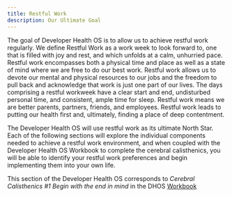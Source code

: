 ```yaml
---
title: Restful Work
description: Our Ultimate Goal
---
```


The goal of Developer Health OS is to allow us to achieve restful work regularly. We define Restful Work as a work week to look forward to, one that is filled with joy and rest, and which unfolds at a calm, unhurried pace. Restful work encompasses both a physical time and place as well as a state of mind where we are free to do our best work. Restful work allows us to devote our mental and physical resources to our jobs and the freedom to pull back and acknowledge that work is just one part of our lives. The days comprising a restful workweek have a clear start and end, undisturbed personal time, and consistent, ample time for sleep. Restful work means we are better parents, partners, friends, and employees. Restful work leads to putting our health first and, ultimately, finding a place of deep contentment.

The Developer Health OS will use restful work as its ultimate North Star. Each of the following sections will explore the individual components needed to achieve a restful work environment, and when coupled with the Developer Health OS Workbook to complete the cerebral calisthenics, you will be able to identify your restful work preferences and begin implementing them into your own life.  

This section of the Developer Health OS corresponds to <em>Cerebral Calisthenics #1 Begin with the end in mind</em> in the DHOS [Workbook](/workbook/cerebral-calisthenics/cc1)